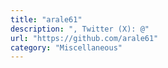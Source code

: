 ```yaml
---
title: "arale61"
description: ", Twitter (X): @"
url: "https://github.com/arale61"
category: "Miscellaneous"
---
```


